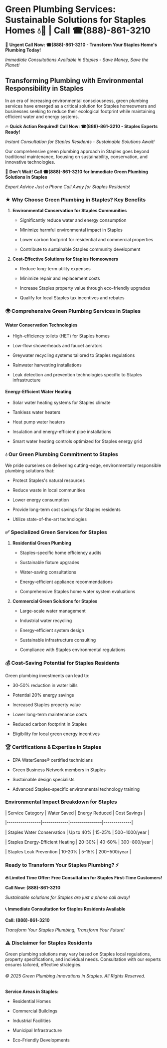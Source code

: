 # Green Plumbing Services: Sustainable Solutions for Staples Homes 💧🌿 | Call ☎(888)-861-3210

🚨 **Urgent Call Now: ☎(888)-861-3210 - Transform Your Staples Home's Plumbing Today!**
*Immediate Consultations Available in Staples - Save Money, Save the Planet!*

## Transforming Plumbing with Environmental Responsibility in Staples

In an era of increasing environmental consciousness, green plumbing services have emerged as a critical solution for Staples homeowners and businesses seeking to reduce their ecological footprint while maintaining efficient water and energy systems. 

🔥 **Quick Action Required! Call Now: ☎(888)-861-3210 - Staples Experts Ready!**
*Instant Consultation for Staples Residents - Sustainable Solutions Await!*

Our comprehensive green plumbing approach in Staples goes beyond traditional maintenance, focusing on sustainability, conservation, and innovative technologies.

🚨 **Don't Wait! Call ☎(888)-861-3210 for Immediate Green Plumbing Solutions in Staples**
*Expert Advice Just a Phone Call Away for Staples Residents!*

### ★ Why Choose Green Plumbing in Staples? Key Benefits

1. **Environmental Conservation for Staples Communities** 
   - Significantly reduce water and energy consumption
   - Minimize harmful environmental impact in Staples
   - Lower carbon footprint for residential and commercial properties
   - Contribute to sustainable Staples community development

2. **Cost-Effective Solutions for Staples Homeowners** 
   - Reduce long-term utility expenses
   - Minimize repair and replacement costs
   - Increase Staples property value through eco-friendly upgrades
   - Qualify for local Staples tax incentives and rebates

### 🌍 Comprehensive Green Plumbing Services in Staples

#### Water Conservation Technologies
- High-efficiency toilets (HET) for Staples homes
- Low-flow showerheads and faucet aerators
- Greywater recycling systems tailored to Staples regulations
- Rainwater harvesting installations
- Leak detection and prevention technologies specific to Staples infrastructure

#### Energy-Efficient Water Heating
- Solar water heating systems for Staples climate
- Tankless water heaters
- Heat pump water heaters
- Insulation and energy-efficient pipe installations
- Smart water heating controls optimized for Staples energy grid

### 💧 Our Green Plumbing Commitment to Staples

We pride ourselves on delivering cutting-edge, environmentally responsible plumbing solutions that:
- Protect Staples's natural resources
- Reduce waste in local communities
- Lower energy consumption
- Provide long-term cost savings for Staples residents
- Utilize state-of-the-art technologies

### ✅ Specialized Green Services for Staples

1. **Residential Green Plumbing**
   - Staples-specific home efficiency audits
   - Sustainable fixture upgrades
   - Water-saving consultations
   - Energy-efficient appliance recommendations
   - Comprehensive Staples home water system evaluations

2. **Commercial Green Solutions for Staples**
   - Large-scale water management
   - Industrial water recycling
   - Energy-efficient system design
   - Sustainable infrastructure consulting
   - Compliance with Staples environmental regulations

### 💰 Cost-Saving Potential for Staples Residents

Green plumbing investments can lead to:
- 30-50% reduction in water bills
- Potential 20% energy savings
- Increased Staples property value
- Lower long-term maintenance costs
- Reduced carbon footprint in Staples
- Eligibility for local green energy incentives

### 🏆 Certifications & Expertise in Staples

- EPA WaterSense® certified technicians
- Green Business Network members in Staples
- Sustainable design specialists
- Advanced Staples-specific environmental technology training

### Environmental Impact Breakdown for Staples

| Service Category | Water Saved | Energy Reduced | Cost Savings |
|-----------------|-------------|----------------|--------------|
| Staples Water Conservation | Up to 40% | 15-25% | $500-$1000/year |
| Staples Energy-Efficient Heating | 20-30% | 40-60% | $300-$800/year |
| Staples Leak Prevention | 10-20% | 5-15% | $200-$500/year |

### Ready to Transform Your Staples Plumbing? ⚡

**🔥 Limited Time Offer: Free Consultation for Staples First-Time Customers!**

**Call Now: (888)-861-3210**
*Sustainable solutions for Staples are just a phone call away!*

#### 📞 Immediate Consultation for Staples Residents Available

**Call: (888)-861-3210**
*Transform Your Staples Plumbing, Transform Your Future!*

### ⚠️ Disclaimer for Staples Residents

Green plumbing solutions may vary based on Staples local regulations, property specifications, and individual needs. Consultation with our experts ensures tailored, effective strategies.

###### © 2025 Green Plumbing Innovations in Staples. All Rights Reserved.

**Service Areas in Staples:** 
- Residential Homes
- Commercial Buildings
- Industrial Facilities
- Municipal Infrastructure
- Eco-Friendly Developments